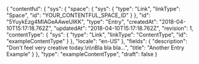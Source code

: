 {
  "contentful": {
    "sys": {
      "space": {
        "sys": {
          "type": "Link",
          "linkType": "Space",
          "id": "YOUR_CONTENTFUL_SPACE_ID"
        }
      },
      "id": "5YuykEzg4MIAGeAAweUIKK",
      "type": "Entry",
      "createdAt": "2018-04-10T15:17:18.762Z",
      "updatedAt": "2018-04-10T15:17:18.762Z",
      "revision": 1,
      "contentType": {
        "sys": {
          "type": "Link",
          "linkType": "ContentType",
          "id": "exampleContentType"
        }
      },
      "locale": "en-US"
    },
    "fields": {
      "description": "Don't feel very creative today.\n\nBla bla bla...",
      "title": "Another Entry Example"
    }
  },
  "type": "exampleContentType",
  "draft": false
}
